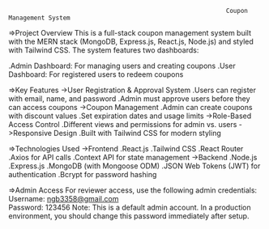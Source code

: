                                                                 Coupon Management System 
=>Project Overview
  This is a full-stack coupon management system built with the MERN stack (MongoDB, Express.js, React.js, Node.js) and styled with Tailwind CSS. The system features two dashboards:

  .Admin Dashboard: For managing users and creating coupons
  .User Dashboard: For registered users to redeem coupons

=>Key Features
  ->User Registration & Approval System
    .Users can register with email, name, and password
    .Admin must approve users before they can access coupons
  ->Coupon Management
    .Admin can create coupons with discount values
    .Set expiration dates and usage limits
  ->Role-Based Access Control
    .Different views and permissions for admin vs. users
  ->Responsive Design 
    .Built with Tailwind CSS for modern styling

=>Technologies Used
  ->Frontend
    .React.js
    .Tailwind CSS
    .React Router
    .Axios for API calls
    .Context API for state management
  ->Backend
    .Node.js
    .Express.js
    .MongoDB (with Mongoose ODM)
    .JSON Web Tokens (JWT) for authentication
    .Bcrypt for password hashing

=>Admin Access
  For reviewer access, use the following admin credentials:
    Username: ngb3358@gmail.com  
    Password: 123456
  Note: This is a default admin account. In a production environment, you should change this password immediately after setup.
